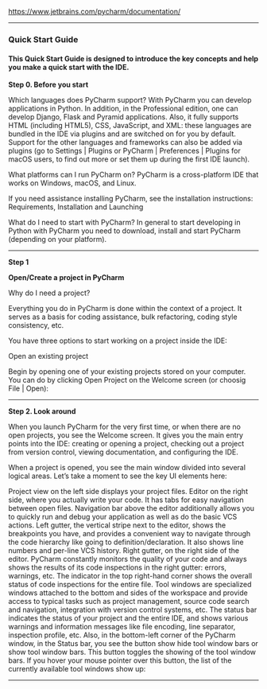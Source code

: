 https://www.jetbrains.com/pycharm/documentation/

---


### Quick Start Guide

#### This Quick Start Guide is designed to introduce the key concepts and help you make a quick start with the IDE.

**Step 0. Before you start**


Which languages does PyCharm support?
With PyCharm you can develop applications in Python. In addition, in the Professional edition, one can develop Django, Flask and Pyramid applications. Also, it fully supports HTML (including HTML5), CSS, JavaScript, and XML: these languages are bundled in the IDE via plugins and are switched on for you by default. Support for the other languages and frameworks can also be added via plugins (go to Settings | Plugins or PyCharm | Preferences | Plugins for macOS users, to find out more or set them up during the first IDE launch).

What platforms can I run PyCharm on?
PyCharm is a cross-platform IDE that works on Windows, macOS, and Linux.

If you need assistance installing PyCharm, see the installation instructions: Requirements, Installation and Launching

What do I need to start with PyCharm?
In general to start developing in Python with PyCharm you need to download, install and start PyCharm (depending on your platform).

---

**Step 1**

**Open/Create a project in PyCharm**

Why do I need a project?

Everything you do in PyCharm is done within the context of a project. It serves as a basis for coding assistance, bulk refactoring, coding style consistency, etc.

You have three options to start working on a project inside the IDE:

Open an existing project

Begin by opening one of your existing projects stored on your computer. You can do by clicking Open Project on the Welcome screen (or choosig File | Open):

---

**Step 2. Look around**


When you launch PyCharm for the very first time, or when there are no open projects, you see the Welcome screen. It gives you the main entry points into the IDE: creating or opening a project, checking out a project from version control, viewing documentation, and configuring the IDE.

When a project is opened, you see the main window divided into several logical areas. Let’s take a moment to see the key UI elements here:

Project view on the left side displays your project files.
Editor on the right side, where you actually write your code. It has tabs for easy navigation between open files.
Navigation bar above the editor additionally allows you to quickly run and debug your application as well as do the basic VCS actions.
Left gutter, the vertical stripe next to the editor, shows the breakpoints you have, and provides a convenient way to navigate through the code hierarchy like going to definition/declaration. It also shows line numbers and per-line VCS history.
Right gutter, on the right side of the editor. PyCharm constantly monitors the quality of your code and always shows the results of its code inspections in the right gutter: errors, warnings, etc. The indicator in the top right-hand corner shows the overall status of code inspections for the entire file.
Tool windows are specialized windows attached to the bottom and sides of the workspace and provide access to typical tasks such as project management, source code search and navigation, integration with version control systems, etc.
The status bar indicates the status of your project and the entire IDE, and shows various warnings and information messages like file encoding, line separator, inspection profile, etc.
Also, in the bottom-left corner of the PyCharm window, in the Status bar, you see the button  show hide tool window bars or show tool window bars. This button toggles the showing of the tool window bars. If you hover your mouse pointer over this button, the list of the currently available tool windows show up:

---

